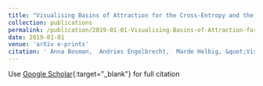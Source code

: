 ```yaml
---
title: "Visualising Basins of Attraction for the Cross-Entropy and the Squared Error Neural Network Loss Functions"
collection: publications
permalink: /publication/2019-01-01-Visualising-Basins-of-Attraction-for-the-Cross-Entropy-and-the-Squared-Error-Neural-Network-Loss-Functions
date: 2019-01-01
venue: 'arXiv e-prints'
citation: ' Anna Bosman,  Andries Engelbrecht,  Marde Helbig, &quot;Visualising Basins of Attraction for the Cross-Entropy and the Squared Error Neural Network Loss Functions.&quot; arXiv e-prints, 2019.'
---
```

Use [Google Scholar](https://scholar.google.com/scholar?q=Visualising+Basins+of+Attraction+for+the+Cross+Entropy+and+the+Squared+Error+Neural+Network+Loss+Functions){:target="_blank"} for full citation
